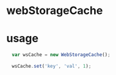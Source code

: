 # webStorageCache

# usage
```javascript
  var wsCache = new WebStorageCache();
  
  wsCache.set('key', 'val', 1);
  
  
```


